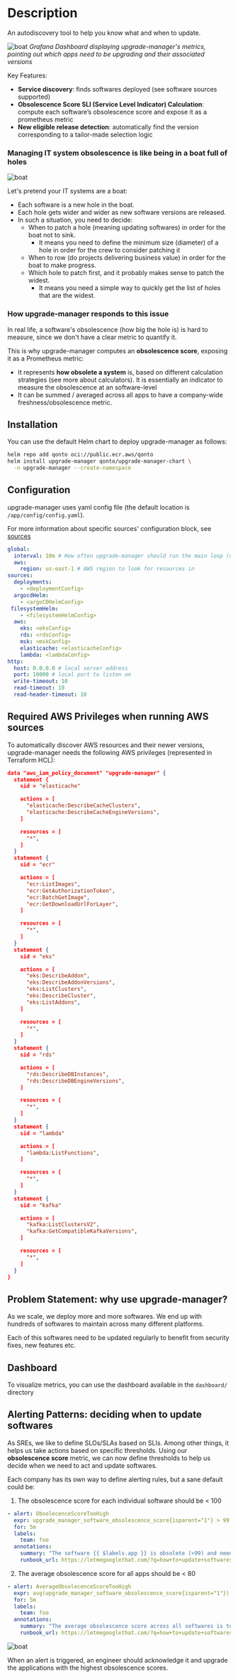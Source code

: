 # Description

An autodiscovery tool to help you know what and when to update.

![boat](doc/image/grafana-dashboard.png "dashboard")
*Grafana Dashboard displaying upgrade-manager's metrics, pointing out which apps need to be upgrading and their associated versions*

Key Features:
+ **Service discovery**: finds softwares deployed (see software sources supported)
+ **Obsolescence Score SLI (Service Level Indicator) Calculation**: compute each software’s obsolescence score and expose it as a prometheus metric
+ **New eligible release detection**: automatically find the version corresponding to a tailor-made selection logic



### Managing IT system obsolescence is like being in a boat full of holes
![boat](doc/image/boat.png "Boat")

Let's pretend your IT systems are a boat:
+ Each software is a new hole in the boat.
+ Each hole gets wider and wider as new software versions are released.
+ In such a situation, you need to decide:
    + When to patch a hole (meaning updating softwares) in order for the boat not to sink.
        + It means you need to define the minimum size (diameter) of a hole in order for the crew to consider patching it
    + When to row (do projects delivering business value) in order for the boat to make progress.
    + Which hole to patch first, and it probably makes sense to patch the widest.
        + It means you need a simple way to quickly get the list of holes that are the widest.

### How upgrade-manager responds to this issue
In real life, a software's obsolescence (how big the hole is) is hard to measure, since we don't have a clear metric to quantify it.

This is why upgrade-manager computes an **obsolescence score**, exposing it as a Prometheus metric:
+ It represents **how obsolete a system** is, based on different calculation strategies (see more about calculators). It is essentially an indicator to measure the obsolescence at an software-level 
+ It can be summed / averaged across all apps to have a company-wide freshness/obsolescence metric.

## Installation
You can use the default Helm chart to deploy upgrade-manager as follows:

```bash
helm repo add qonto oci://public.ecr.aws/qonto
helm install upgrade-manager qonto/upgrade-manager-chart \
  -n upgrade-manager --create-namespace
```

## Configuration
upgrade-manager uses yaml config file (the default location is `/app/config/config.yaml`).

For more information about specific sources' configuration block, see [sources](./doc/sources/README.md)

```yaml
global:
  interval: 10m # How often upgrade-manager should run the main loop (discovering all softwares, their new versions and compute scores)
  aws:
    region: us-east-1 # AWS region to look for resources in
sources:
  deployments:
    - <deploymentConfig>
  argocdHelm:
    - <argoCDHelmConfig>
 filesystemHelm:
    - <filesystemHelmConfig>
  aws:
    eks: <eksConfig>
    rds: <rdsConfig>
    msk: <mskConfig>
    elasticache: <elasticacheConfig>
    lambda: <lambdaConfig>
http:
  host: 0.0.0.0 # local server address
  port: 10000 # local port to listen on
  write-timeout: 10
  read-timeout: 10
  read-header-timeout: 10
```

## Required AWS Privileges when running AWS sources
To automatically discover AWS resources and their newer versions, upgrade-manager needs the following AWS privileges (represented in Terraform HCL):
```json
data "aws_iam_policy_document" "upgrade-manager" {
  statement {
    sid = "elasticache"

    actions = [
      "elasticache:DescribeCacheClusters",
      "elasticache:DescribeCacheEngineVersions",
    ]

    resources = [
      "*",
    ]
  }
  statement {
    sid = "ecr"

    actions = [
      "ecr:ListImages",
      "ecr:GetAuthorizationToken",
      "ecr:BatchGetImage",
      "ecr:GetDownloadUrlForLayer",
    ]

    resources = [
      "*",
    ]
  }
  statement {
    sid = "eks"

    actions = [
      "eks:DescribeAddon",
      "eks:DescribeAddonVersions",
      "eks:ListClusters",
      "eks:DescribeCluster",
      "eks:ListAddons",
    ]

    resources = [
      "*",
    ]
  }
  statement {
    sid = "rds"

    actions = [
      "rds:DescribeDBInstances",
      "rds:DescribeDBEngineVersions",
    ]

    resources = [
      "*",
    ]
  }
  statement {
    sid = "lambda"

    actions = [
      "lambda:ListFunctions",
    ]

    resources = [
      "*",
    ]
  }
  statement {
    sid = "kafka"

    actions = [
      "kafka:ListClustersV2",
      "kafka:GetCompatibleKafkaVersions",
    ]

    resources = [
      "*",
    ]
  }
}

```


## Problem Statement: why use upgrade-manager? 

As we scale, we deploy more and more softwares. We end up with hundreds of softwares to maintain across many different platforms.

Each of this softwares need to be updated regularly to benefit from security fixes, new features etc.


## Dashboard
To visualize metrics, you can use the dashboard available in the `dashboard/` directory

## Alerting Patterns: deciding when to update softwares
As SREs, we like to define SLOs/SLAs based on SLIs. Among other things, it helps us take actions based on specific thresholds.
Using our **obsolescence score** metric, we can now define thresholds to help us decide when we need to act and update softwares.

Each company has its own way to define alerting rules, but a sane default could be:

1. The obsolescence score for each individual software should be < 100
```yaml
- alert: ObsolecenceScoreTooHigh
  expr: upgrade_manager_software_obsolescence_score{isparent="1"} > 99
  for: 5m
  labels:
    team: foo
  annotations:
    summary: "The software {{ $labels.app }} is obsolete (>99) and needs to be updated"
    runbook_url: https://letmegooglethat.com/?q=how+to+update+softwares
```

2. The average obsolescence score for all apps should be < 80
```yaml
- alert: AverageObsolecenceScoreTooHigh
  expr: avg(upgrade_manager_software_obsolescence_score{isparent="1"}) < 80
  for: 5m
  labels:
    team: foo
  annotations:
    summary: "The average obsolescence score across all softwares is too high, softwares need to be updated" 
    runbook_url: https://letmegooglethat.com/?q=how+to+update+softwares
```
![boat](doc/image/score-based-alerting.png "score-based alerting")

When an alert is triggered, an engineer should acknowledge it and upgrade the applications with the highest obsolescence scores.
